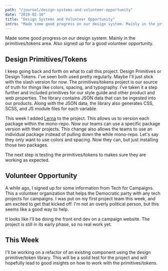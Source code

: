 ```yaml
---
path: "/journal/design-systems-and-volunteer-opportunity"
date: "2019-02-10"
title: "Design Systems and Volunteer Opportunity"
intro: "Made some good progress on our design system. Mainly in the primitives/tokens area. Also signed up for a good volunteer opportunity."
---
```


Made some good progress on our design system. Mainly in the primitives/tokens area. Also signed up for a good volunteer opportunity.

## Design Primitives/Tokens

I keep going back and forth on what to call this project. Design Primitives or Design Tokens. I've seen both used pretty regularly. Maybe I'll just stick with the slash version for now. The primitives/tokens project is our source of truth for things like colors, spacing, and typography. I've taken it a step further and included primitives for our style guide and other product and web properties. The library contains JSON data that can be ingested into our products. Along with the JSON data, the library also generates CSS, SCSS, and JS module files for each variable.

This week I added [Lerna](https://github.com/lerna/lerna) to the project. This allows us to version each package within the mono-repo. Now our teams can use a specific package version with their projects. This change also allows the teams to use an individual package instead of pulling down the while mono-repo. Let's say they only want to use colors and spacing. Now they can, but just installing those two packages.

The next step is testing the primitives/tokens to makes sure they are working as expected.

## Volunteer Opportunity

A while ago, I signed up for some information from Tech for Campaigns. This a volunteer organization that helps the Democratic party with any tech projects for campaigns. I was put on my first project team this week, and am excited to get that kicked off. I'm not an overly political person, but this seems like a good way to help.

It looks like I'll be doing the front end dev on a campaign website. The project is still in its early phase, so no real work yet.

## This Week

I'll be working on a refactor of an existing component using the design primitive/token library. This will be a solid test for the project and will hopefully lead to good insights on how to work with the primitives/tokens.